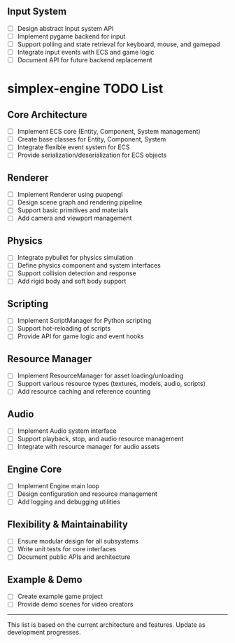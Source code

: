 ## Input System
- [ ] Design abstract Input system API
- [ ] Implement pygame backend for input
- [ ] Support polling and state retrieval for keyboard, mouse, and gamepad
- [ ] Integrate input events with ECS and game logic
- [ ] Document API for future backend replacement
# simplex-engine TODO List

## Core Architecture
- [ ] Implement ECS core (Entity, Component, System management)
- [ ] Create base classes for Entity, Component, System
- [ ] Integrate flexible event system for ECS
- [ ] Provide serialization/deserialization for ECS objects

## Renderer
- [ ] Implement Renderer using puopengl
- [ ] Design scene graph and rendering pipeline
- [ ] Support basic primitives and materials
- [ ] Add camera and viewport management

## Physics
- [ ] Integrate pybullet for physics simulation
- [ ] Define physics component and system interfaces
- [ ] Support collision detection and response
- [ ] Add rigid body and soft body support

## Scripting
- [ ] Implement ScriptManager for Python scripting
- [ ] Support hot-reloading of scripts
- [ ] Provide API for game logic and event hooks

## Resource Manager
- [ ] Implement ResourceManager for asset loading/unloading
- [ ] Support various resource types (textures, models, audio, scripts)
- [ ] Add resource caching and reference counting

## Audio
- [ ] Implement Audio system interface
- [ ] Support playback, stop, and audio resource management
- [ ] Integrate with resource manager for audio assets

## Engine Core
- [ ] Implement Engine main loop
- [ ] Design configuration and resource management
- [ ] Add logging and debugging utilities

## Flexibility & Maintainability
- [ ] Ensure modular design for all subsystems
- [ ] Write unit tests for core interfaces
- [ ] Document public APIs and architecture

## Example & Demo
- [ ] Create example game project
- [ ] Provide demo scenes for video creators

---
This list is based on the current architecture and features. Update as development progresses.
